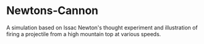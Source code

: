 # Newtons-Cannon

A simulation based on Issac Newton's thought experiment and illustration of firing a projectile from a high mountain top at various speeds.
